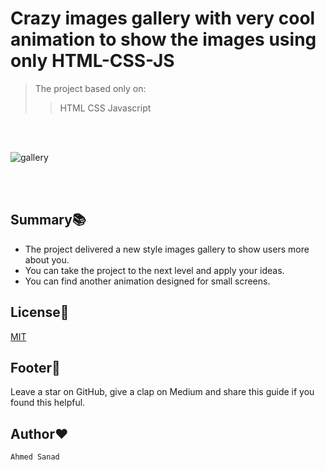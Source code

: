 # Crazy images gallery with very cool animation to show the images using only HTML-CSS-JS

> The project based only on:
>
> > HTML
> > CSS
> > Javascript

<br />
<br />

![gallery](https://user-images.githubusercontent.com/57454543/232504708-60954294-a135-4fb5-b175-17284f53d582.gif)

<br />
<br />

## Summary📚

- The project delivered a new style images gallery to show users more about you.
- You can take the project to the next level and apply your ideas.
- You can find another animation designed for small screens.

## License🧾

[MIT](https://choosealicense.com/licenses/mit/)

## Footer💐

Leave a star on GitHub, give a clap on Medium and share this guide if you found this helpful.

## Author❤️

`Ahmed Sanad`
